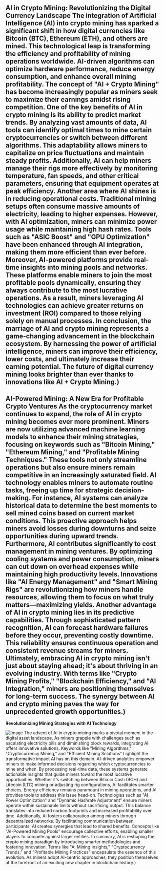 **AI in Crypto Mining: Revolutionizing the Digital Currency Landscape**
The integration of Artificial Intelligence (AI) into crypto mining has sparked a significant shift in how digital currencies like Bitcoin (BTC), Ethereum (ETH), and others are mined. This technological leap is transforming the efficiency and profitability of mining operations worldwide. AI-driven algorithms can optimize hardware performance, reduce energy consumption, and enhance overall mining profitability. The concept of "AI + Crypto Mining" has become increasingly popular as miners seek to maximize their earnings amidst rising competition.
One of the key benefits of AI in crypto mining is its ability to predict market trends. By analyzing vast amounts of data, AI tools can identify optimal times to mine certain cryptocurrencies or switch between different algorithms. This adaptability allows miners to capitalize on price fluctuations and maintain steady profits. Additionally, AI can help miners manage their rigs more effectively by monitoring temperature, fan speeds, and other critical parameters, ensuring that equipment operates at peak efficiency.
Another area where AI shines is in reducing operational costs. Traditional mining setups often consume massive amounts of electricity, leading to higher expenses. However, with AI optimization, miners can minimize power usage while maintaining high hash rates. Tools such as "ASIC Boost" and "GPU Optimization" have been enhanced through AI integration, making them more efficient than ever before.
Moreover, AI-powered platforms provide real-time insights into mining pools and networks. These platforms enable miners to join the most profitable pools dynamically, ensuring they always contribute to the most lucrative operations. As a result, miners leveraging AI technologies can achieve greater returns on investment (ROI) compared to those relying solely on manual processes.
In conclusion, the marriage of AI and crypto mining represents a game-changing advancement in the blockchain ecosystem. By harnessing the power of artificial intelligence, miners can improve their efficiency, lower costs, and ultimately increase their earning potential. The future of digital currency mining looks brighter than ever thanks to innovations like AI + Crypto Mining.)
---
**AI-Powered Mining: A New Era for Profitable Crypto Ventures**
As the cryptocurrency market continues to expand, the role of AI in crypto mining becomes ever more prominent. Miners are now utilizing advanced machine learning models to enhance their mining strategies, focusing on keywords such as "Bitcoin Mining," "Ethereum Mining," and "Profitable Mining Techniques." These tools not only streamline operations but also ensure miners remain competitive in an increasingly saturated field.
AI technology enables miners to automate routine tasks, freeing up time for strategic decision-making. For instance, AI systems can analyze historical data to determine the best moments to sell mined coins based on current market conditions. This proactive approach helps miners avoid losses during downturns and seize opportunities during upward trends.
Furthermore, AI contributes significantly to cost management in mining ventures. By optimizing cooling systems and power consumption, miners can cut down on overhead expenses while maintaining high productivity levels. Innovations like "AI Energy Management" and "Smart Mining Rigs" are revolutionizing how miners handle resources, allowing them to focus on what truly matters—maximizing yields.
Another advantage of AI in crypto mining lies in its predictive capabilities. Through sophisticated pattern recognition, AI can forecast hardware failures before they occur, preventing costly downtime. This reliability ensures continuous operation and consistent revenue streams for miners.
Ultimately, embracing AI in crypto mining isn't just about staying ahead; it's about thriving in an evolving industry. With terms like "Crypto Mining Profits," "Blockchain Efficiency," and "AI Integration," miners are positioning themselves for long-term success. The synergy between AI and crypto mining paves the way for unprecedented growth opportunities.)
---
**Revolutionizing Mining Strategies with AI Technology**

![Image](https://github.com/user-attachments/assets/d7419ec9-dc67-403f-bf28-8faea5f1f74f)
The advent of AI in crypto mining marks a pivotal moment in the digital asset landscape. As miners grapple with challenges such as escalating electricity bills and diminishing block rewards, integrating AI offers innovative solutions. Keywords like "Mining Algorithms," "Cryptocurrency Mining," and "Efficient Mining Solutions" highlight the transformative impact AI has on this domain.
AI-driven analytics empower miners to make informed decisions regarding which cryptocurrencies to mine and when. By processing real-time data, these systems generate actionable insights that guide miners toward the most lucrative opportunities. Whether it's switching between Bitcoin Cash (BCH) and Litecoin (LTC) mining or adjusting rig configurations, AI facilitates smarter choices.
Energy efficiency remains paramount in mining operations, and AI provides tools to address this issue head-on. Technologies such as "AI Power Optimization" and "Dynamic Hashrate Adjustment" ensure miners operate within sustainable limits without sacrificing output. This balance translates into reduced carbon footprints and increased profitability over time.
Additionally, AI fosters collaboration among miners through decentralized networks. By facilitating communication between participants, AI creates synergies that lead to shared benefits. Concepts like "AI-Powered Mining Pools" encourage collective efforts, enabling smaller players to compete against larger entities.
In summary, AI is reshaping the crypto mining paradigm by introducing smarter methodologies and fostering innovation. Terms like "AI Mining Insights," "Cryptocurrency Trends," and "Profitable Mining Practices" encapsulate the essence of this evolution. As miners adopt AI-centric approaches, they position themselves at the forefront of an exciting new chapter in blockchain history.)
